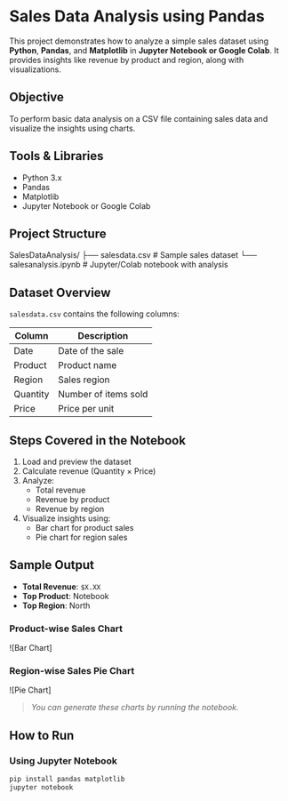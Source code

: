 # Sales Data Analysis using Pandas

This project demonstrates how to analyze a simple sales dataset using **Python**, **Pandas**, and **Matplotlib** in **Jupyter Notebook or Google Colab**. It provides insights like revenue by product and region, along with visualizations.

## Objective

To perform basic data analysis on a CSV file containing sales data and visualize the insights using charts.

## Tools & Libraries

- Python 3.x
- Pandas
- Matplotlib
- Jupyter Notebook or Google Colab

## Project Structure

SalesDataAnalysis/
├── salesdata.csv # Sample sales dataset
└── salesanalysis.ipynb # Jupyter/Colab notebook with analysis

## Dataset Overview

`salesdata.csv` contains the following columns:

| Column   | Description               |
|----------|---------------------------|
| Date     | Date of the sale          |
| Product  | Product name              |
| Region   | Sales region              |
| Quantity | Number of items sold      |
| Price    | Price per unit            |

## Steps Covered in the Notebook

1. Load and preview the dataset
2. Calculate revenue (Quantity × Price)
3. Analyze:
   - Total revenue
   - Revenue by product
   - Revenue by region
4. Visualize insights using:
   - Bar chart for product sales
   - Pie chart for region sales

## Sample Output

- **Total Revenue**: `$X.XX`
- **Top Product**: Notebook
- **Top Region**: North

### Product-wise Sales Chart

![Bar Chart]

### Region-wise Sales Pie Chart

![Pie Chart]

> *You can generate these charts by running the notebook.*

## How to Run

### Using Jupyter Notebook

```bash
pip install pandas matplotlib
jupyter notebook
```


